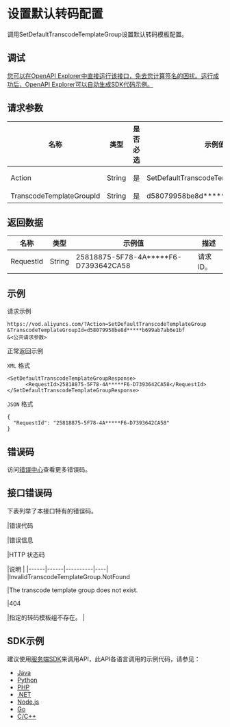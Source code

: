 # 设置默认转码配置

调用SetDefaultTranscodeTemplateGroup设置默认转码模板配置。

## 调试

[您可以在OpenAPI Explorer中直接运行该接口，免去您计算签名的困扰。运行成功后，OpenAPI Explorer可以自动生成SDK代码示例。](https://api.aliyun.com/#product=vod&api=SetDefaultTranscodeTemplateGroup&type=RPC&version=2017-03-21)

## 请求参数

|名称|类型|是否必选|示例值|描述|
|--|--|----|---|--|
|Action|String|是|SetDefaultTranscodeTemplateGroup|系统规定参数。取值：**SetDefaultTranscodeTemplateGroup**。 |
|TranscodeTemplateGroupId|String|是|d58079958be8d\*\*\*\*\*b699ab7ab6e1bf|转码模板组ID。 |

## 返回数据

|名称|类型|示例值|描述|
|--|--|---|--|
|RequestId|String|25818875-5F78-4A\*\*\*\*\*F6-D7393642CA58|请求ID。 |

## 示例

请求示例

```
https://vod.aliyuncs.com/?Action=SetDefaultTranscodeTemplateGroup
&TranscodeTemplateGroupId=d58079958be8d*****b699ab7ab6e1bf
&<公共请求参数>
```

正常返回示例

`XML` 格式

```
<SetDefaultTranscodeTemplateGroupResponse>
      <RequestId>25818875-5F78-4A*****F6-D7393642CA58</RequestId>
</SetDefaultTranscodeTemplateGroupResponse>
```

`JSON` 格式

```
{
  "RequestId": "25818875-5F78-4A*****F6-D7393642CA58"
}
```

## 错误码

访问[错误中心](https://error-center.aliyun.com/status/product/vod)查看更多错误码。

## 接口错误码

下表列举了本接口特有的错误码。

|错误代码

|错误信息

|HTTP 状态码

|说明 |
|------|------|----------|----|
|InvalidTranscodeTemplateGroup.NotFound

|The transcode template group does not exist.

|404

|指定的转码模板组不存在。 |

## SDK示例

建议使用[服务端SDK](~~101789~~)来调用API，此API各语言调用的示例代码，请参见：

-   [Java](~~61063~~)
-   [Python](~~61054~~)
-   [PHP](~~61069~~)
-   [.NET](~~84750~~)
-   [Node.js](~~101396~~)
-   [Go](~~101411~~)
-   [C/C++](~~101261~~)

